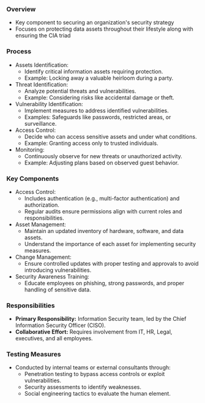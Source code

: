 ### Overview
- Key component to securing an organization's security strategy
- Focuses on protecting data assets throughout their lifestyle along with ensuring the CIA triad



### Process
- Assets Identification:
	- Identify critical information assets requiring protection.
	- Example: Locking away a valuable heirloom during a party.
- Threat Identification:
	- Analyze potential threats and vulnerabilities.
	- Example: Considering risks like accidental damage or theft.
- Vulnerability Identification:
	- Implement measures to address identified vulnerabilities.
	- Examples: Safeguards like passwords, restricted areas, or surveillance.
- Access Control:
	- Decide who can access sensitive assets and under what conditions.
	- Example: Granting access only to trusted individuals.
- Monitoring:
	- Continuously observe for new threats or unauthorized activity.
	- Example: Adjusting plans based on observed guest behavior.



### Key Components
- Access Control:
	- Includes authentication (e.g., multi-factor authentication) and authorization.
	- Regular audits ensure permissions align with current roles and responsibilities.
- Asset Management:
	- Maintain an updated inventory of hardware, software, and data assets.
	- Understand the importance of each asset for implementing security measures.
- Change Management:
	- Ensure controlled updates with proper testing and approvals to avoid introducing vulnerabilities.
- Security Awareness Training:
	- Educate employees on phishing, strong passwords, and proper handling of sensitive data.



### Responsibilities
- **Primary Responsibility:** Information Security team, led by the Chief Information Security Officer (CISO).
- **Collaborative Effort:** Requires involvement from IT, HR, Legal, executives, and all employees.



### Testing Measures
- Conducted by internal teams or external consultants through:
	- Penetration testing to bypass access controls or exploit vulnerabilities.
	- Security assessments to identify weaknesses.
	- Social engineering tactics to evaluate the human element.